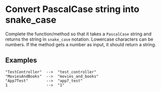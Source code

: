 # Convert PascalCase string into snake_case
Complete the function/method so that it takes a `PascalCase` string and returns the string in `snake_case` notation. Lowercase characters can be numbers. If the method gets a number as input, it should return a string.

## Examples
```
"TestController"  -->  "test_controller"
"MoviesAndBooks"  -->  "movies_and_books"
"App7Test"        -->  "app7_test"
1                 -->  "1"
```